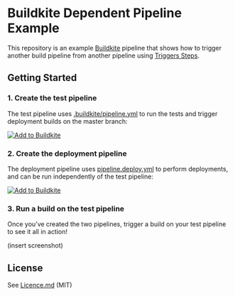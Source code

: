 # Buildkite Dependent Pipeline Example

This repository is an example [Buildkite](https://buildkite.com/) pipeline that shows how to trigger another build pipeline from another pipeline using [Triggers Steps](https://buildkite.com/docs/pipelines/trigger-step).

## Getting Started

### 1. Create the test pipeline

The test pipeline uses [.buildkite/pipeline.yml](.buildkite/pipeline.yml) to run the tests and trigger deployment builds on the master branch:

[![Add to Buildkite](https://buildkite.com/button.svg)](https://buildkite.com/new?template=https://github.com/buildkite/dependent-pipeline-example/tree/master/templates/test)

### 2. Create the deployment pipeline

The deployment pipeline uses [pipeline.deploy.yml](.buildkite/pipeline.deploy.yml) to perform deployments, and can be run independently of the test pipeline:

[![Add to Buildkite](https://buildkite.com/button.svg)](https://buildkite.com/new?template=https://github.com/buildkite/dependent-pipeline-example/tree/master/templates/deploy)

### 3. Run a build on the test pipeline

Once you’ve created the two pipelines, trigger a build on your test pipeline to see it all in action!

(insert screenshot)

## License

See [Licence.md](Licence.md) (MIT)

